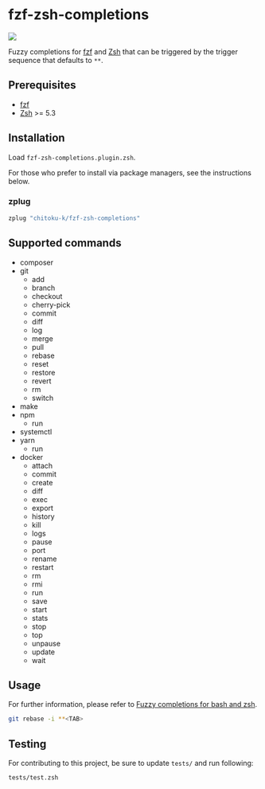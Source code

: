 fzf-zsh-completions
===============

[![][travis-badge]][travis-link]

Fuzzy completions for [fzf][] and [Zsh][] that can be triggered by the trigger
sequence that defaults to `**`.

## Prerequisites

- [fzf][]
- [Zsh][] >= 5.3

## Installation

Load `fzf-zsh-completions.plugin.zsh`.

For those who prefer to install via package managers, see the instructions
below.

### zplug

```zsh
zplug "chitoku-k/fzf-zsh-completions"
```

## Supported commands

- composer
- git
  - add
  - branch
  - checkout
  - cherry-pick
  - commit
  - diff
  - log
  - merge
  - pull
  - rebase
  - reset
  - restore
  - revert
  - rm
  - switch
- make
- npm
  - run
- systemctl
- yarn
  - run
- docker
  - attach
  - commit
  - create
  - diff
  - exec
  - export
  - history
  - kill
  - logs
  - pause
  - port
  - rename
  - restart
  - rm
  - rmi
  - run
  - save
  - start
  - stats
  - stop
  - top
  - unpause
  - update
  - wait

## Usage

For further information, please refer to [Fuzzy completions for bash and zsh][fzf-completions].

```zsh
git rebase -i **<TAB>
```

## Testing

For contributing to this project, be sure to update `tests/` and run following:

```zsh
tests/test.zsh
```

[travis-link]:     https://travis-ci.com/chitoku-k/fzf-zsh-completions
[travis-badge]:    https://img.shields.io/travis/com/chitoku-k/fzf-zsh-completions/master.svg?style=flat-square
[fzf]:             https://github.com/junegunn/fzf
[fzf-completions]: https://github.com/junegunn/fzf/blob/master/README.md#fuzzy-completion-for-bash-and-zsh
[Zsh]:             https://www.zsh.org/
